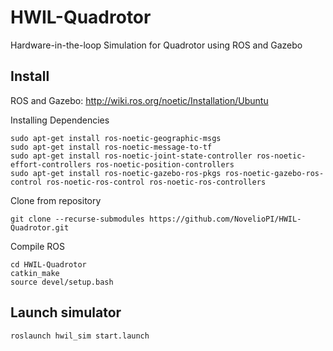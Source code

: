 # HWIL-Quadrotor

Hardware-in-the-loop Simulation for Quadrotor using ROS and Gazebo

## Install
ROS and Gazebo: http://wiki.ros.org/noetic/Installation/Ubuntu

Installing Dependencies
```
sudo apt-get install ros-noetic-geographic-msgs
sudo apt-get install ros-noetic-message-to-tf
sudo apt-get install ros-noetic-joint-state-controller ros-noetic-effort-controllers ros-noetic-position-controllers
sudo apt-get install ros-noetic-gazebo-ros-pkgs ros-noetic-gazebo-ros-control ros-noetic-ros-control ros-noetic-ros-controllers
```
Clone from repository
```
git clone --recurse-submodules https://github.com/NovelioPI/HWIL-Quadrotor.git
```
Compile ROS
```
cd HWIL-Quadrotor
catkin_make
source devel/setup.bash
```

## Launch simulator
```
roslaunch hwil_sim start.launch
```
